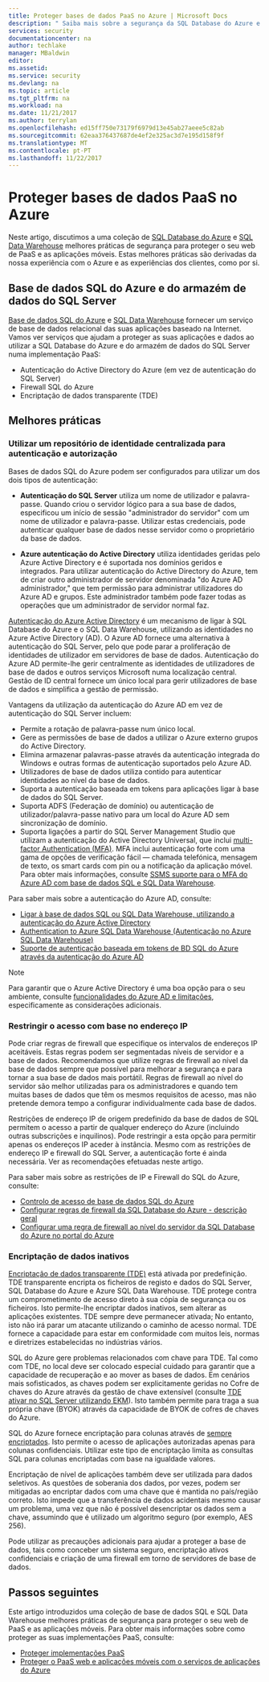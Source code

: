 ```yaml
---
title: Proteger bases de dados PaaS no Azure | Microsoft Docs
description: " Saiba mais sobre a segurança da SQL Database do Azure e o SQL Data Warehouse melhores práticas para proteger o seu web de PaaS e as aplicações móveis. "
services: security
documentationcenter: na
author: techlake
manager: MBaldwin
editor: 
ms.assetid: 
ms.service: security
ms.devlang: na
ms.topic: article
ms.tgt_pltfrm: na
ms.workload: na
ms.date: 11/21/2017
ms.author: terrylan
ms.openlocfilehash: ed15ff750e73179f6979d13e45ab27aeee5c82ab
ms.sourcegitcommit: 62eaa376437687de4ef2e325ac3d7e195d158f9f
ms.translationtype: MT
ms.contentlocale: pt-PT
ms.lasthandoff: 11/22/2017
---
```

# <a name="securing-paas-databases-in-azure"></a>Proteger bases de dados PaaS no Azure

Neste artigo, discutimos a uma coleção de [SQL Database do Azure](https://azure.microsoft.com/services/sql-database/) e [SQL Data Warehouse](https://azure.microsoft.com/services/sql-data-warehouse/) melhores práticas de segurança para proteger o seu web de PaaS e as aplicações móveis. Estas melhores práticas são derivadas da nossa experiência com o Azure e as experiências dos clientes, como por si.

## <a name="azure-sql-database-and-sql-data-warehouse"></a>Base de dados SQL do Azure e do armazém de dados do SQL Server
[Base de dados SQL do Azure](../sql-database/sql-database-technical-overview.md) e [SQL Data Warehouse](../sql-data-warehouse/sql-data-warehouse-overview-what-is.md) fornecer um serviço de base de dados relacional das suas aplicações baseado na Internet. Vamos ver serviços que ajudam a proteger as suas aplicações e dados ao utilizar a SQL Database do Azure e do armazém de dados do SQL Server numa implementação PaaS:

- Autenticação do Active Directory do Azure (em vez de autenticação do SQL Server)
- Firewall SQL do Azure
- Encriptação de dados transparente (TDE)

## <a name="best-practices"></a>Melhores práticas

### <a name="use-a-centralized-identity-repository-for-authentication-and-authorization"></a>Utilizar um repositório de identidade centralizada para autenticação e autorização

Bases de dados SQL do Azure podem ser configurados para utilizar um dos dois tipos de autenticação:

- **Autenticação do SQL Server** utiliza um nome de utilizador e palavra-passe. Quando criou o servidor lógico para a sua base de dados, especificou um início de sessão "administrador do servidor" com um nome de utilizador e palavra-passe. Utilizar estas credenciais, pode autenticar qualquer base de dados nesse servidor como o proprietário da base de dados.

- **Azure autenticação do Active Directory** utiliza identidades geridas pelo Azure Active Directory e é suportada nos domínios geridos e integrados. Para utilizar autenticação do Active Directory do Azure, tem de criar outro administrador de servidor denominada "do Azure AD administrador," que tem permissão para administrar utilizadores do Azure AD e grupos. Este administrador também pode fazer todas as operações que um administrador de servidor normal faz.

[Autenticação do Azure Active Directory](../active-directory/develop/active-directory-authentication-scenarios.md) é um mecanismo de ligar à SQL Database do Azure e o SQL Data Warehouse, utilizando as identidades no Azure Active Directory (AD). O Azure AD fornece uma alternativa à autenticação do SQL Server, pelo que pode parar a proliferação de identidades de utilizador em servidores de base de dados. Autenticação do Azure AD permite-lhe gerir centralmente as identidades de utilizadores de base de dados e outros serviços Microsoft numa localização central. Gestão de ID central fornece um único local para gerir utilizadores de base de dados e simplifica a gestão de permissão.  

Vantagens da utilização da autenticação do Azure AD em vez de autenticação do SQL Server incluem:

- Permite a rotação de palavra-passe num único local.
- Gere as permissões de base de dados a utilizar o Azure externo grupos do Active Directory.
- Elimina armazenar palavras-passe através da autenticação integrada do Windows e outras formas de autenticação suportados pelo Azure AD.
- Utilizadores de base de dados utiliza contido para autenticar identidades ao nível da base de dados.
- Suporta a autenticação baseada em tokens para aplicações ligar à base de dados do SQL Server.
- Suporta ADFS (Federação de domínio) ou autenticação de utilizador/palavra-passe nativo para um local do Azure AD sem sincronização de domínio.
- Suporta ligações a partir do SQL Server Management Studio que utilizam a autenticação do Active Directory Universal, que inclui [multi-factor Authentication (MFA)](../multi-factor-authentication/multi-factor-authentication.md). MFA inclui autenticação forte com uma gama de opções de verificação fácil — chamada telefónica, mensagem de texto, os smart cards com pin ou a notificação da aplicação móvel. Para obter mais informações, consulte [SSMS suporte para o MFA do Azure AD com base de dados SQL e SQL Data Warehouse](../sql-database/sql-database-ssms-mfa-authentication.md).

Para saber mais sobre a autenticação do Azure AD, consulte:

- [Ligar à base de dados SQL ou SQL Data Warehouse, utilizando a autenticação do Azure Active Directory](../sql-database/sql-database-aad-authentication.md)
- [Authentication to Azure SQL Data Warehouse (Autenticação no Azure SQL Data Warehouse)](../sql-data-warehouse/sql-data-warehouse-authentication.md)
- [Suporte de autenticação baseada em tokens de BD SQL do Azure através da autenticação do Azure AD](https://blogs.msdn.microsoft.com/sqlsecurity/2016/02/09/token-based-authentication-support-for-azure-sql-db-using-azure-ad-auth/)

> [!NOTE]
> Para garantir que o Azure Active Directory é uma boa opção para o seu ambiente, consulte [funcionalidades do Azure AD e limitações](../sql-database/sql-database-aad-authentication.md#azure-ad-features-and-limitations), especificamente as considerações adicionais.
>
>

### <a name="restrict-access-based-on-ip-address"></a>Restringir o acesso com base no endereço IP
Pode criar regras de firewall que especifique os intervalos de endereços IP aceitáveis. Estas regras podem ser segmentadas níveis de servidor e a base de dados. Recomendamos que utilize regras de firewall ao nível da base de dados sempre que possível para melhorar a segurança e para tornar a sua base de dados mais portátil. Regras de firewall ao nível do servidor são melhor utilizadas para os administradores e quando tem muitas bases de dados que têm os mesmos requisitos de acesso, mas não pretende demora tempo a configurar individualmente cada base de dados.

Restrições de endereço IP de origem predefinido da base de dados de SQL permitem o acesso a partir de qualquer endereço do Azure (incluindo outras subscrições e inquilinos). Pode restringir a esta opção para permitir apenas os endereços IP aceder à instância. Mesmo com as restrições de endereço IP e firewall do SQL Server, a autenticação forte é ainda necessária. Ver as recomendações efetuadas neste artigo.

Para saber mais sobre as restrições de IP e Firewall do SQL do Azure, consulte:

- [Controlo de acesso de base de dados SQL do Azure](../sql-database/sql-database-control-access.md)
- [Configurar regras de firewall da SQL Database do Azure - descrição geral](../sql-database/sql-database-firewall-configure.md)
- [Configurar uma regra de firewall ao nível do servidor da SQL Database do Azure no portal do Azure](../sql-database/sql-database-configure-firewall-settings.md)

### <a name="encryption-of-data-at-rest"></a>Encriptação de dados inativos
[Encriptação de dados transparente (TDE)](https://msdn.microsoft.com/library/azure/bb934049) está ativada por predefinição. TDE transparente encripta os ficheiros de registo e dados do SQL Server, SQL Database do Azure e Azure SQL Data Warehouse. TDE protege contra um comprometimento de acesso direto à sua cópia de segurança ou os ficheiros. Isto permite-lhe encriptar dados inativos, sem alterar as aplicações existentes. TDE sempre deve permanecer ativada; No entanto, isto não irá parar um atacante utilizando o caminho de acesso normal. TDE fornece a capacidade para estar em conformidade com muitos leis, normas e diretrizes estabelecidas no indústrias vários.

SQL do Azure gere problemas relacionados com chave para TDE. Tal como com TDE, no local deve ser colocado especial cuidado para garantir que a capacidade de recuperação e ao mover as bases de dados. Em cenários mais sofisticados, as chaves podem ser explicitamente geridas no Cofre de chaves do Azure através da gestão de chave extensível (consulte [TDE ativar no SQL Server utilizando EKM](/security/encryption/enable-tde-on-sql-server-using-ekm)). Isto também permite para traga a sua própria chave (BYOK) através da capacidade de BYOK de cofres de chaves do Azure.

SQL do Azure fornece encriptação para colunas através de [sempre encriptados](/sql/relational-databases/security/encryption/always-encrypted-database-engine). Isto permite o acesso de aplicações autorizadas apenas para colunas confidenciais. Utilizar este tipo de encriptação limita as consultas SQL para colunas encriptadas com base na igualdade valores.

Encriptação de nível de aplicações também deve ser utilizada para dados seletivos. As questões de soberania dos dados, por vezes, podem ser mitigadas ao encriptar dados com uma chave que é mantida no país/região correto. Isto impede que a transferência de dados acidentais mesmo causar um problema, uma vez que não é possível desencriptar os dados sem a chave, assumindo que é utilizado um algoritmo seguro (por exemplo, AES 256).

Pode utilizar as precauções adicionais para ajudar a proteger a base de dados, tais como conceber um sistema seguro, encriptação ativos confidenciais e criação de uma firewall em torno de servidores de base de dados.

## <a name="next-steps"></a>Passos seguintes
Este artigo introduzidos uma coleção de base de dados SQL e SQL Data Warehouse melhores práticas de segurança para proteger o seu web de PaaS e as aplicações móveis. Para obter mais informações sobre como proteger as suas implementações PaaS, consulte:

- [Proteger implementações PaaS](security-paas-deployments.md)
- [Proteger o PaaS web e aplicações móveis com o serviços de aplicações do Azure](security-paas-applications-using-app-services.md)
